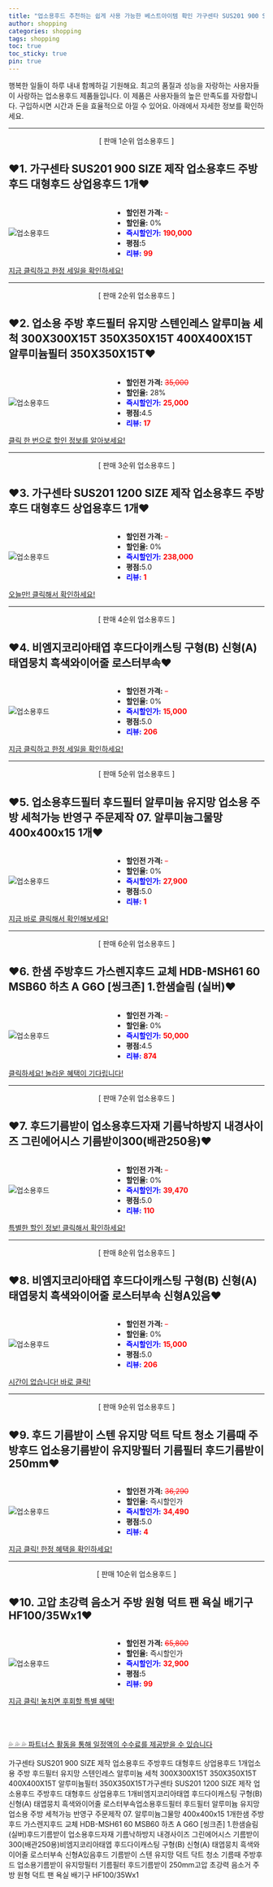 ```yaml
---
title: "업소용후드 추천하는 쉽게 사용 가능한 베스트아이템 확인 가구센타 SUS201 900 SIZE 제작"
author: shopping
categories: shopping
tags: shopping
toc: true
toc_sticky: true
pin: true
---
```

행복한 일들이 하루 내내 함께하길 기원해요. 최고의 품질과 성능을 자랑하는 사용자들이 사랑하는 업소용후드 제품들입니다. 이 제품은 사용자들의 높은 만족도를 자랑합니다. 구입하시면 시간과 돈을 효율적으로 아낄 수 있어요. 아래에서 자세한 정보를 확인하세요.

---
<p class="toplist" style="margin: 0 auto; display: block; width: fit-content;">[ 판매 1순위 업소용후드 ]</p>

<h2><strong>❤️1. 가구센타 SUS201 900 SIZE 제작 업소용후드 주방후드 대형후드 상업용후드 1개❤️</strong></h2>

<div style="display: flex; align-items: center;">
    <div style="flex: 0.4;">
        <img src="https://thumbnail7.coupangcdn.com/thumbnails/remote/230x230ex/image/vendor_inventory/ed8c/dac0f4054dbfaa948b311865fb7b63d7a69136179b4fbf9a2e4e44f8bf62.jpeg" alt="업소용후드" style="max-width: 100%;">
    </div>
    <div style="flex: 0.6; margin-left: 10px;">
        <ul>
            <li><strong>할인전 가격:</strong> <del style="color: red;">-</del></li>
            <li><strong>할인율:</strong> 0%</li>
            <li><span style='color:blue'><strong>즉시할인가:</strong></span> <span style='color:red'><strong>190,000</strong></span></li>
            <li><strong>평점:</strong>5</li>
            <li><span style='color:blue'><strong>리뷰:</strong></span> <span style='color:red'><strong>99</strong></span></li>
        </ul>
    </div>
</div>
<div class="center">
    <a href="https://William4Davisa.github.io?lptag=AF9450613&subid=githubio&pageKey=321376741&traceid=V0-153&itemId=1028834690&vendorItemId=5475175349" class="myButton">
        지금 클릭하고 한정 세일을 확인하세요!
    </a>
</div>


---
<p class="toplist" style="margin: 0 auto; display: block; width: fit-content;">[ 판매 2순위 업소용후드 ]</p>

<h2><strong>❤️2. 업소용 주방 후드필터 유지망 스텐인레스 알루미늄 세척 300X300X15T 350X350X15T 400X400X15T 알루미늄필터 350X350X15T❤️</strong></h2>

<div style="display: flex; align-items: center;">
    <div style="flex: 0.4;">
        <img src="https://thumbnail9.coupangcdn.com/thumbnails/remote/230x230ex/image/vendor_inventory/3d3c/e77f75dd1ad34fa0eeae4cdbb63eef7430ea618a60a33aed26f7598136cb.jpg" alt="업소용후드" style="max-width: 100%;">
    </div>
    <div style="flex: 0.6; margin-left: 10px;">
        <ul>
            <li><strong>할인전 가격:</strong> <del style="color: red;">35,000</del></li>
            <li><strong>할인율:</strong> 28%</li>
            <li><span style='color:blue'><strong>즉시할인가:</strong></span> <span style='color:red'><strong>25,000</strong></span></li>
            <li><strong>평점:</strong>4.5</li>
            <li><span style='color:blue'><strong>리뷰:</strong></span> <span style='color:red'><strong>17</strong></span></li>
        </ul>
    </div>
</div>
<div class="center">
    <a href="https://William4Davisa.github.io?lptag=AF9450613&subid=githubio&pageKey=6507607323&traceid=V0-153&itemId=14358939384&vendorItemId=81603360178" class="myButton">
        클릭 한 번으로 할인 정보를 알아보세요!
    </a>
</div>


---
<p class="toplist" style="margin: 0 auto; display: block; width: fit-content;">[ 판매 3순위 업소용후드 ]</p>

<h2><strong>❤️3. 가구센타 SUS201 1200 SIZE 제작 업소용후드 주방후드 대형후드 상업용후드 1개❤️</strong></h2>

<div style="display: flex; align-items: center;">
    <div style="flex: 0.4;">
        <img src="https://thumbnail10.coupangcdn.com/thumbnails/remote/230x230ex/image/vendor_inventory/132f/73aa6965efa8c23f657b93a20df252a3e0f33e02beae5e85e7955c445502.jpeg" alt="업소용후드" style="max-width: 100%;">
    </div>
    <div style="flex: 0.6; margin-left: 10px;">
        <ul>
            <li><strong>할인전 가격:</strong> <del style="color: red;">-</del></li>
            <li><strong>할인율:</strong> 0%</li>
            <li><span style='color:blue'><strong>즉시할인가:</strong></span> <span style='color:red'><strong>238,000</strong></span></li>
            <li><strong>평점:</strong>5.0</li>
            <li><span style='color:blue'><strong>리뷰:</strong></span> <span style='color:red'><strong>1</strong></span></li>
        </ul>
    </div>
</div>
<div class="center">
    <a href="https://William4Davisa.github.io?lptag=AF9450613&subid=githubio&pageKey=321380777&traceid=V0-153&itemId=1028842915&vendorItemId=5475194250" class="myButton">
        오늘만! 클릭해서 확인하세요!
    </a>
</div>


---
<p class="toplist" style="margin: 0 auto; display: block; width: fit-content;">[ 판매 4순위 업소용후드 ]</p>

<h2><strong>❤️4. 비엠지코리아태엽 후드다이캐스팅 구형(B) 신형(A) 태엽뭉치 흑색와이어줄 로스터부속❤️</strong></h2>

<div style="display: flex; align-items: center;">
    <div style="flex: 0.4;">
        <img src="https://thumbnail9.coupangcdn.com/thumbnails/remote/230x230ex/image/vendor_inventory/3569/9e1126ea7a42a5f2fae3949eef05f0b12afb953c2387153aefbf0ba91ff3.jpg" alt="업소용후드" style="max-width: 100%;">
    </div>
    <div style="flex: 0.6; margin-left: 10px;">
        <ul>
            <li><strong>할인전 가격:</strong> <del style="color: red;">-</del></li>
            <li><strong>할인율:</strong> 0%</li>
            <li><span style='color:blue'><strong>즉시할인가:</strong></span> <span style='color:red'><strong>15,000</strong></span></li>
            <li><strong>평점:</strong>5.0</li>
            <li><span style='color:blue'><strong>리뷰:</strong></span> <span style='color:red'><strong>206</strong></span></li>
        </ul>
    </div>
</div>
<div class="center">
    <a href="https://William4Davisa.github.io?lptag=AF9450613&subid=githubio&pageKey=4704457639&traceid=V0-153&itemId=5929397536&vendorItemId=73227404778" class="myButton">
        지금 클릭하고 한정 세일을 확인하세요!
    </a>
</div>


---
<p class="toplist" style="margin: 0 auto; display: block; width: fit-content;">[ 판매 5순위 업소용후드 ]</p>

<h2><strong>❤️5. 업소용후드필터 후드필터 알루미늄 유지망 업소용 주방 세척가능 반영구 주문제작 07. 알루미늄그물망 400x400x15 1개❤️</strong></h2>

<div style="display: flex; align-items: center;">
    <div style="flex: 0.4;">
        <img src="https://thumbnail10.coupangcdn.com/thumbnails/remote/230x230ex/image/vendor_inventory/6861/95a16e73888f499c13e556730ec044582d6483ebaba4b6c01444a14b2f18.jpg" alt="업소용후드" style="max-width: 100%;">
    </div>
    <div style="flex: 0.6; margin-left: 10px;">
        <ul>
            <li><strong>할인전 가격:</strong> <del style="color: red;">-</del></li>
            <li><strong>할인율:</strong> 0%</li>
            <li><span style='color:blue'><strong>즉시할인가:</strong></span> <span style='color:red'><strong>27,900</strong></span></li>
            <li><strong>평점:</strong>5.0</li>
            <li><span style='color:blue'><strong>리뷰:</strong></span> <span style='color:red'><strong>1</strong></span></li>
        </ul>
    </div>
</div>
<div class="center">
    <a href="https://William4Davisa.github.io?lptag=AF9450613&subid=githubio&pageKey=7969438062&traceid=V0-153&itemId=22067786499&vendorItemId=89114919914" class="myButton">
        지금 바로 클릭해서 확인해보세요!
    </a>
</div>


---
<p class="toplist" style="margin: 0 auto; display: block; width: fit-content;">[ 판매 6순위 업소용후드 ]</p>

<h2><strong>❤️6. 한샘 주방후드 가스렌지후드 교체 HDB-MSH61 60 MSB60 하츠 A G6O [씽크존] 1.한샘슬림 (실버)❤️</strong></h2>

<div style="display: flex; align-items: center;">
    <div style="flex: 0.4;">
        <img src="https://thumbnail6.coupangcdn.com/thumbnails/remote/230x230ex/image/vendor_inventory/c01b/bf82c2a839aa24a9fbe0fd244088059232820a06874ccce257fac96f133d.jpg" alt="업소용후드" style="max-width: 100%;">
    </div>
    <div style="flex: 0.6; margin-left: 10px;">
        <ul>
            <li><strong>할인전 가격:</strong> <del style="color: red;">-</del></li>
            <li><strong>할인율:</strong> 0%</li>
            <li><span style='color:blue'><strong>즉시할인가:</strong></span> <span style='color:red'><strong>50,000</strong></span></li>
            <li><strong>평점:</strong>4.5</li>
            <li><span style='color:blue'><strong>리뷰:</strong></span> <span style='color:red'><strong>874</strong></span></li>
        </ul>
    </div>
</div>
<div class="center">
    <a href="https://William4Davisa.github.io?lptag=AF9450613&subid=githubio&pageKey=5750751053&traceid=V0-153&itemId=9709515609&vendorItemId=90560489289" class="myButton">
        클릭하세요! 놀라운 혜택이 기다립니다!
    </a>
</div>


---
<p class="toplist" style="margin: 0 auto; display: block; width: fit-content;">[ 판매 7순위 업소용후드 ]</p>

<h2><strong>❤️7. 후드기름받이 업소용후드자재 기름낙하방지 내경사이즈 그린에어시스 기름받이300(배관250용)❤️</strong></h2>

<div style="display: flex; align-items: center;">
    <div style="flex: 0.4;">
        <img src="https://thumbnail10.coupangcdn.com/thumbnails/remote/230x230ex/image/vendor_inventory/e4b4/d97657a0b668b96a7aea6827c01286f810052a7a6f159d08fd821dd900d5.jpeg" alt="업소용후드" style="max-width: 100%;">
    </div>
    <div style="flex: 0.6; margin-left: 10px;">
        <ul>
            <li><strong>할인전 가격:</strong> <del style="color: red;">-</del></li>
            <li><strong>할인율:</strong> 0%</li>
            <li><span style='color:blue'><strong>즉시할인가:</strong></span> <span style='color:red'><strong>39,470</strong></span></li>
            <li><strong>평점:</strong>5.0</li>
            <li><span style='color:blue'><strong>리뷰:</strong></span> <span style='color:red'><strong>110</strong></span></li>
        </ul>
    </div>
</div>
<div class="center">
    <a href="https://William4Davisa.github.io?lptag=AF9450613&subid=githubio&pageKey=7643978265&traceid=V0-153&itemId=23696198223&vendorItemId=73103910025" class="myButton">
        특별한 할인 정보! 클릭해서 확인하세요!
    </a>
</div>


---
<p class="toplist" style="margin: 0 auto; display: block; width: fit-content;">[ 판매 8순위 업소용후드 ]</p>

<h2><strong>❤️8. 비엠지코리아태엽 후드다이캐스팅 구형(B) 신형(A) 태엽뭉치 흑색와이어줄 로스터부속 신형A있음❤️</strong></h2>

<div style="display: flex; align-items: center;">
    <div style="flex: 0.4;">
        <img src="https://thumbnail6.coupangcdn.com/thumbnails/remote/230x230ex/image/vendor_inventory/6528/f07b9b8995bc389d2aa315e9124e91c149d173d59fe23792bd2db990cf4d.jpg" alt="업소용후드" style="max-width: 100%;">
    </div>
    <div style="flex: 0.6; margin-left: 10px;">
        <ul>
            <li><strong>할인전 가격:</strong> <del style="color: red;">-</del></li>
            <li><strong>할인율:</strong> 0%</li>
            <li><span style='color:blue'><strong>즉시할인가:</strong></span> <span style='color:red'><strong>15,000</strong></span></li>
            <li><strong>평점:</strong>5.0</li>
            <li><span style='color:blue'><strong>리뷰:</strong></span> <span style='color:red'><strong>206</strong></span></li>
        </ul>
    </div>
</div>
<div class="center">
    <a href="https://William4Davisa.github.io?lptag=AF9450613&subid=githubio&pageKey=4704457639&traceid=V0-153&itemId=5929397537&vendorItemId=73227404799" class="myButton">
        시간이 없습니다! 바로 클릭!
    </a>
</div>


---
<p class="toplist" style="margin: 0 auto; display: block; width: fit-content;">[ 판매 9순위 업소용후드 ]</p>

<h2><strong>❤️9. 후드 기름받이 스텐 유지망 덕트 닥트 청소 기름때 주방후드 업소용기름받이 유지망필터 기름필터 후드기름받이 250mm❤️</strong></h2>

<div style="display: flex; align-items: center;">
    <div style="flex: 0.4;">
        <img src="https://thumbnail9.coupangcdn.com/thumbnails/remote/230x230ex/image/vendor_inventory/531c/b9ba3a1e9ccaf5c36ad457bb682c65af0bd6a3c5da3223197e4ac180e6f2.png" alt="업소용후드" style="max-width: 100%;">
    </div>
    <div style="flex: 0.6; margin-left: 10px;">
        <ul>
            <li><strong>할인전 가격:</strong> <del style="color: red;">36,290</del></li>
            <li><strong>할인율:</strong> 즉시할인가</li>
            <li><span style='color:blue'><strong>즉시할인가:</strong></span> <span style='color:red'><strong>34,490</strong></span></li>
            <li><strong>평점:</strong>5.0</li>
            <li><span style='color:blue'><strong>리뷰:</strong></span> <span style='color:red'><strong>4</strong></span></li>
        </ul>
    </div>
</div>
<div class="center">
    <a href="https://William4Davisa.github.io?lptag=AF9450613&subid=githubio&pageKey=7648226900&traceid=V0-153&itemId=20342664675&vendorItemId=83601330050" class="myButton">
        지금 클릭! 한정 혜택을 확인하세요!
    </a>
</div>


---
<p class="toplist" style="margin: 0 auto; display: block; width: fit-content;">[ 판매 10순위 업소용후드 ]</p>

<h2><strong>❤️10. 고압 초강력 음소거 주방 원형 덕트 팬 욕실 배기구 HF100/35Wx1❤️</strong></h2>

<div style="display: flex; align-items: center;">
    <div style="flex: 0.4;">
        <img src="https://thumbnail7.coupangcdn.com/thumbnails/remote/230x230ex/image/vendor_inventory/bf48/19ea05c72cc56de837d5f5215537abe88912ca468fa2c7fb420d02e10ef1.jpg" alt="업소용후드" style="max-width: 100%;">
    </div>
    <div style="flex: 0.6; margin-left: 10px;">
        <ul>
            <li><strong>할인전 가격:</strong> <del style="color: red;">65,800</del></li>
            <li><strong>할인율:</strong> 즉시할인가</li>
            <li><span style='color:blue'><strong>즉시할인가:</strong></span> <span style='color:red'><strong>32,900</strong></span></li>
            <li><strong>평점:</strong>5</li>
            <li><span style='color:blue'><strong>리뷰:</strong></span> <span style='color:red'><strong>99</strong></span></li>
        </ul>
    </div>
</div>
<div class="center">
    <a href="https://William4Davisa.github.io?lptag=AF9450613&subid=githubio&pageKey=8176937789&traceid=V0-153&itemId=23368858726&vendorItemId=90399079206" class="myButton">
        지금 클릭! 놓치면 후회할 특별 혜택!
    </a>
</div>

<br><br><br>[💦 💦 💦 파트너스 활동을 통해 일정액의 수수료를 제공받을 수 있습니다](https://link.coupang.com/a/bcpT2c)<br><br>가구센타 SUS201 900 SIZE 제작 업소용후드 주방후드 대형후드 상업용후드 1개업소용 주방 후드필터 유지망 스텐인레스 알루미늄 세척 300X300X15T 350X350X15T 400X400X15T 알루미늄필터 350X350X15T가구센타 SUS201 1200 SIZE 제작 업소용후드 주방후드 대형후드 상업용후드 1개비엠지코리아태엽 후드다이캐스팅 구형(B) 신형(A) 태엽뭉치 흑색와이어줄 로스터부속업소용후드필터 후드필터 알루미늄 유지망 업소용 주방 세척가능 반영구 주문제작 07. 알루미늄그물망 400x400x15 1개한샘 주방후드 가스렌지후드 교체 HDB-MSH61 60 MSB60 하츠 A G6O [씽크존] 1.한샘슬림 (실버)후드기름받이 업소용후드자재 기름낙하방지 내경사이즈 그린에어시스 기름받이300(배관250용)비엠지코리아태엽 후드다이캐스팅 구형(B) 신형(A) 태엽뭉치 흑색와이어줄 로스터부속 신형A있음후드 기름받이 스텐 유지망 덕트 닥트 청소 기름때 주방후드 업소용기름받이 유지망필터 기름필터 후드기름받이 250mm고압 초강력 음소거 주방 원형 덕트 팬 욕실 배기구 HF100/35Wx1